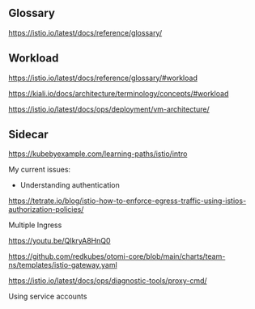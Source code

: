 
## Glossary

https://istio.io/latest/docs/reference/glossary/


## Workload

https://istio.io/latest/docs/reference/glossary/#workload

https://kiali.io/docs/architecture/terminology/concepts/#workload


https://istio.io/latest/docs/ops/deployment/vm-architecture/


## Sidecar

https://kubebyexample.com/learning-paths/istio/intro




My current issues:

- Understanding authentication


https://tetrate.io/blog/istio-how-to-enforce-egress-traffic-using-istios-authorization-policies/








Multiple Ingress

https://youtu.be/QIkryA8HnQ0



https://github.com/redkubes/otomi-core/blob/main/charts/team-ns/templates/istio-gateway.yaml


https://istio.io/latest/docs/ops/diagnostic-tools/proxy-cmd/



Using service accounts

